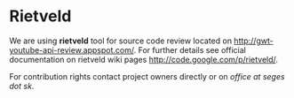 # Rietveld #

We are using **rietveld** tool for source code review located on http://gwt-youtube-api-review.appspot.com/. For further details see official documentation on rietveld wiki pages http://code.google.com/p/rietveld/.

For contribution rights contact project owners directly or on _office at seges dot sk_.